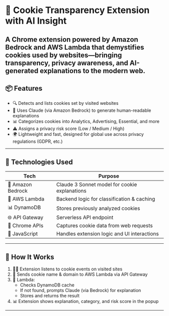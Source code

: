# 🍪 Cookie Transparency Extension with AI Insight

## A Chrome extension powered by **Amazon Bedrock** and **AWS Lambda** that demystifies cookies used by websites—bringing **transparency**, **privacy awareness**, and **AI-generated explanations** to the modern web.

## 📦 Features

- 🔍 Detects and lists cookies set by visited websites
- 🧠 Uses Claude (via Amazon Bedrock) to generate human-readable explanations
- 📊 Categorizes cookies into Analytics, Advertising, Essential, and more
- ⚠️ Assigns a privacy risk score (Low / Medium / High)
- 🌍 Lightweight and fast, designed for global use across privacy regulations (GDPR, etc.)

---

## 🚀 Technologies Used

| Tech              | Purpose                                       |
| ----------------- | --------------------------------------------- |
| 🧠 Amazon Bedrock | Claude 3 Sonnet model for cookie explanations |
| 🔧 AWS Lambda     | Backend logic for classification & caching    |
| 📊 DynamoDB       | Stores previously analyzed cookies            |
| 🌐 API Gateway    | Serverless API endpoint                       |
| 🧩 Chrome APIs    | Captures cookie data from web requests        |
| 📝 JavaScript     | Handles extension logic and UI interactions   |

---

## 🧪 How It Works

1. 🕵️‍♀️ Extension listens to cookie events on visited sites
2. 📡 Sends cookie name & domain to AWS Lambda via API Gateway
3. 💬 Lambda:
   - Checks DynamoDB cache
   - If not found, prompts Claude (via Bedrock) for explanation
   - Stores and returns the result
4. 📊 Extension shows explanation, category, and risk score in the popup

---
